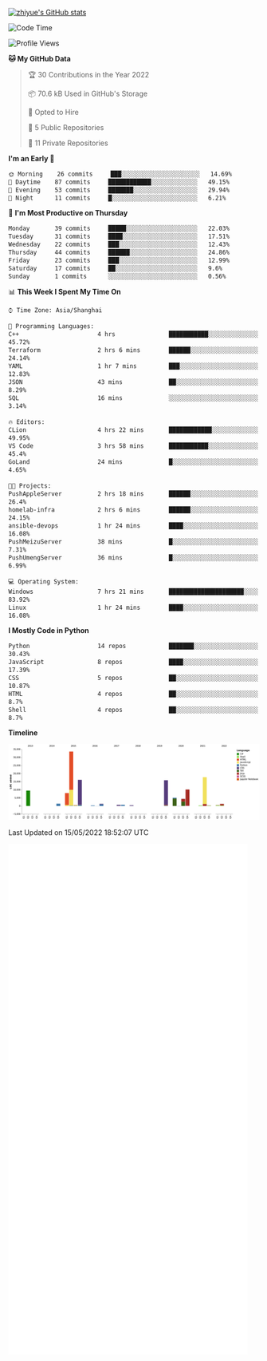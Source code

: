 
[![zhiyue's GitHub stats](https://github-readme-stats.vercel.app/api?username=zhiyue)](https://github.com/anuraghazra/github-readme-stats&&show_icons=true)

<!--START_SECTION:waka-->
![Code Time](http://img.shields.io/badge/Code%20Time-0%20secs-blue)

![Profile Views](http://img.shields.io/badge/Profile%20Views-9-blue)

**🐱 My GitHub Data** 

> 🏆 30 Contributions in the Year 2022
 > 
> 📦 70.6 kB Used in GitHub's Storage 
 > 
> 💼 Opted to Hire
 > 
> 📜 5 Public Repositories 
 > 
> 🔑 11 Private Repositories  
 > 
**I'm an Early 🐤** 

```text
🌞 Morning    26 commits     ███░░░░░░░░░░░░░░░░░░░░░░   14.69% 
🌆 Daytime    87 commits     ████████████░░░░░░░░░░░░░   49.15% 
🌃 Evening    53 commits     ███████░░░░░░░░░░░░░░░░░░   29.94% 
🌙 Night      11 commits     █░░░░░░░░░░░░░░░░░░░░░░░░   6.21%

```
📅 **I'm Most Productive on Thursday** 

```text
Monday       39 commits     █████░░░░░░░░░░░░░░░░░░░░   22.03% 
Tuesday      31 commits     ████░░░░░░░░░░░░░░░░░░░░░   17.51% 
Wednesday    22 commits     ███░░░░░░░░░░░░░░░░░░░░░░   12.43% 
Thursday     44 commits     ██████░░░░░░░░░░░░░░░░░░░   24.86% 
Friday       23 commits     ███░░░░░░░░░░░░░░░░░░░░░░   12.99% 
Saturday     17 commits     ██░░░░░░░░░░░░░░░░░░░░░░░   9.6% 
Sunday       1 commits      ░░░░░░░░░░░░░░░░░░░░░░░░░   0.56%

```


📊 **This Week I Spent My Time On** 

```text
⌚︎ Time Zone: Asia/Shanghai

💬 Programming Languages: 
C++                      4 hrs               ███████████░░░░░░░░░░░░░░   45.72% 
Terraform                2 hrs 6 mins        ██████░░░░░░░░░░░░░░░░░░░   24.14% 
YAML                     1 hr 7 mins         ███░░░░░░░░░░░░░░░░░░░░░░   12.83% 
JSON                     43 mins             ██░░░░░░░░░░░░░░░░░░░░░░░   8.29% 
SQL                      16 mins             ░░░░░░░░░░░░░░░░░░░░░░░░░   3.14%

🔥 Editors: 
CLion                    4 hrs 22 mins       ████████████░░░░░░░░░░░░░   49.95% 
VS Code                  3 hrs 58 mins       ███████████░░░░░░░░░░░░░░   45.4% 
GoLand                   24 mins             █░░░░░░░░░░░░░░░░░░░░░░░░   4.65%

🐱‍💻 Projects: 
PushAppleServer          2 hrs 18 mins       ██████░░░░░░░░░░░░░░░░░░░   26.4% 
homelab-infra            2 hrs 6 mins        ██████░░░░░░░░░░░░░░░░░░░   24.15% 
ansible-devops           1 hr 24 mins        ████░░░░░░░░░░░░░░░░░░░░░   16.08% 
PushMeizuServer          38 mins             █░░░░░░░░░░░░░░░░░░░░░░░░   7.31% 
PushUmengServer          36 mins             █░░░░░░░░░░░░░░░░░░░░░░░░   6.99%

💻 Operating System: 
Windows                  7 hrs 21 mins       █████████████████████░░░░   83.92% 
Linux                    1 hr 24 mins        ████░░░░░░░░░░░░░░░░░░░░░   16.08%

```

**I Mostly Code in Python** 

```text
Python                   14 repos            ███████░░░░░░░░░░░░░░░░░░   30.43% 
JavaScript               8 repos             ████░░░░░░░░░░░░░░░░░░░░░   17.39% 
CSS                      5 repos             ██░░░░░░░░░░░░░░░░░░░░░░░   10.87% 
HTML                     4 repos             ██░░░░░░░░░░░░░░░░░░░░░░░   8.7% 
Shell                    4 repos             ██░░░░░░░░░░░░░░░░░░░░░░░   8.7%

```


**Timeline**

![Chart not found](https://raw.githubusercontent.com/zhiyue/zhiyue/main/charts/bar_graph.png) 


 Last Updated on 15/05/2022 18:52:07 UTC
<!--END_SECTION:waka-->

<!-- [![Top Langs](https://github-readme-stats.vercel.app/api/top-langs/?username=zhiyue)](https://github.com/anuraghazra/github-readme-stats) -->

![](./github-metrics.svg)


